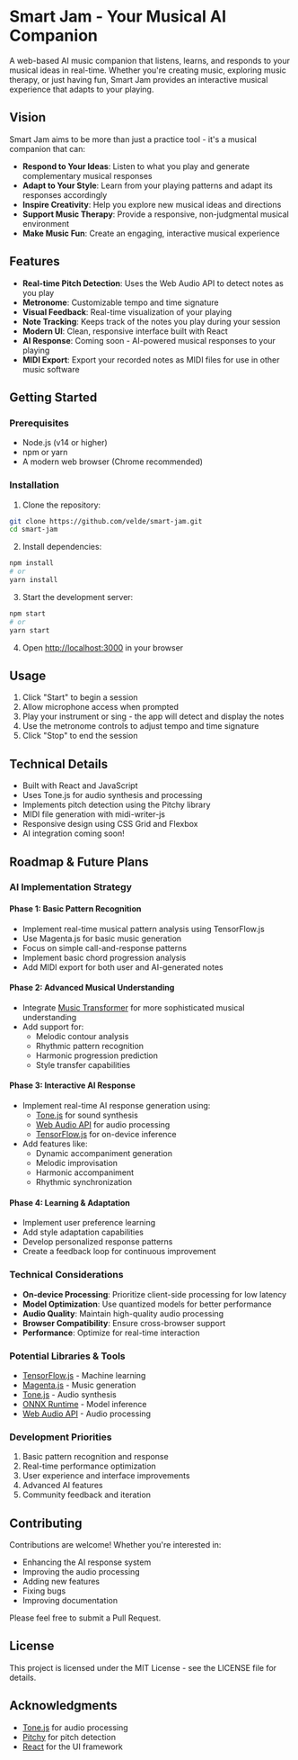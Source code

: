 # Smart Jam - Your Musical AI Companion

A web-based AI music companion that listens, learns, and responds to your musical ideas in real-time. Whether you're creating music, exploring music therapy, or just having fun, Smart Jam provides an interactive musical experience that adapts to your playing.

## Vision

Smart Jam aims to be more than just a practice tool - it's a musical companion that can:
- **Respond to Your Ideas**: Listen to what you play and generate complementary musical responses
- **Adapt to Your Style**: Learn from your playing patterns and adapt its responses accordingly
- **Inspire Creativity**: Help you explore new musical ideas and directions
- **Support Music Therapy**: Provide a responsive, non-judgmental musical environment
- **Make Music Fun**: Create an engaging, interactive musical experience

## Features

- **Real-time Pitch Detection**: Uses the Web Audio API to detect notes as you play
- **Metronome**: Customizable tempo and time signature
- **Visual Feedback**: Real-time visualization of your playing
- **Note Tracking**: Keeps track of the notes you play during your session
- **Modern UI**: Clean, responsive interface built with React
- **AI Response**: Coming soon - AI-powered musical responses to your playing
- **MIDI Export**: Export your recorded notes as MIDI files for use in other music software

## Getting Started

### Prerequisites

- Node.js (v14 or higher)
- npm or yarn
- A modern web browser (Chrome recommended)

### Installation

1. Clone the repository:
```bash
git clone https://github.com/velde/smart-jam.git
cd smart-jam
```

2. Install dependencies:
```bash
npm install
# or
yarn install
```

3. Start the development server:
```bash
npm start
# or
yarn start
```

4. Open [http://localhost:3000](http://localhost:3000) in your browser

## Usage

1. Click "Start" to begin a session
2. Allow microphone access when prompted
3. Play your instrument or sing - the app will detect and display the notes
4. Use the metronome controls to adjust tempo and time signature
5. Click "Stop" to end the session

## Technical Details

- Built with React and JavaScript
- Uses Tone.js for audio synthesis and processing
- Implements pitch detection using the Pitchy library
- MIDI file generation with midi-writer-js
- Responsive design using CSS Grid and Flexbox
- AI integration coming soon!

## Roadmap & Future Plans

### AI Implementation Strategy

#### Phase 1: Basic Pattern Recognition
- Implement real-time musical pattern analysis using TensorFlow.js
- Use Magenta.js for basic music generation
- Focus on simple call-and-response patterns
- Implement basic chord progression analysis
- Add MIDI export for both user and AI-generated notes

#### Phase 2: Advanced Musical Understanding
- Integrate [Music Transformer](https://github.com/magenta/magenta-js/tree/master/music) for more sophisticated musical understanding
- Add support for:
  - Melodic contour analysis
  - Rhythmic pattern recognition
  - Harmonic progression prediction
  - Style transfer capabilities

#### Phase 3: Interactive AI Response
- Implement real-time AI response generation using:
  - [Tone.js](https://tonejs.github.io/) for sound synthesis
  - [Web Audio API](https://developer.mozilla.org/en-US/docs/Web/API/Web_Audio_API) for audio processing
  - [TensorFlow.js](https://www.tensorflow.org/js) for on-device inference
- Add features like:
  - Dynamic accompaniment generation
  - Melodic improvisation
  - Harmonic accompaniment
  - Rhythmic synchronization

#### Phase 4: Learning & Adaptation
- Implement user preference learning
- Add style adaptation capabilities
- Develop personalized response patterns
- Create a feedback loop for continuous improvement

### Technical Considerations
- **On-device Processing**: Prioritize client-side processing for low latency
- **Model Optimization**: Use quantized models for better performance
- **Audio Quality**: Maintain high-quality audio processing
- **Browser Compatibility**: Ensure cross-browser support
- **Performance**: Optimize for real-time interaction

### Potential Libraries & Tools
- [TensorFlow.js](https://www.tensorflow.org/js) - Machine learning
- [Magenta.js](https://github.com/magenta/magenta-js) - Music generation
- [Tone.js](https://tonejs.github.io/) - Audio synthesis
- [ONNX Runtime](https://onnxruntime.ai/) - Model inference
- [Web Audio API](https://developer.mozilla.org/en-US/docs/Web/API/Web_Audio_API) - Audio processing

### Development Priorities
1. Basic pattern recognition and response
2. Real-time performance optimization
3. User experience and interface improvements
4. Advanced AI features
5. Community feedback and iteration

## Contributing

Contributions are welcome! Whether you're interested in:
- Enhancing the AI response system
- Improving the audio processing
- Adding new features
- Fixing bugs
- Improving documentation

Please feel free to submit a Pull Request.

## License

This project is licensed under the MIT License - see the LICENSE file for details.

## Acknowledgments

- [Tone.js](https://tonejs.github.io/) for audio processing
- [Pitchy](https://github.com/peterkhayes/pitchy) for pitch detection
- [React](https://reactjs.org/) for the UI framework

